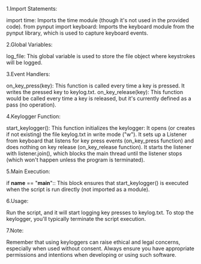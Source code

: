 1.Import Statements:

import time: Imports the time module (though it's not used in the provided code).
from pynput import keyboard: Imports the keyboard module from the pynput library, which is used to capture keyboard events.

2.Global Variables:

log_file: This global variable is used to store the file object where keystrokes will be logged.

3.Event Handlers:

on_key_press(key): This function is called every time a key is pressed. It writes the pressed key to keylog.txt.
on_key_release(key): This function would be called every time a key is released, but it's currently defined as a pass (no operation).

4.Keylogger Function:

start_keylogger(): This function initializes the keylogger:
It opens (or creates if not existing) the file keylog.txt in write mode ("w").
It sets up a Listener from keyboard that listens for key press events (on_key_press function) and does nothing on key release (on_key_release function).
It starts the listener with listener.join(), which blocks the main thread until the listener stops (which won't happen unless the program is terminated).

5.Main Execution:

if __name__ == "__main__":: This block ensures that start_keylogger() is executed when the script is run directly (not imported as a module).

6.Usage:

Run the script, and it will start logging key presses to keylog.txt.
To stop the keylogger, you'll typically terminate the script execution.

7.Note:

Remember that using keyloggers can raise ethical and legal concerns, especially when used without consent. Always ensure you have appropriate permissions and intentions when developing or using such software.
